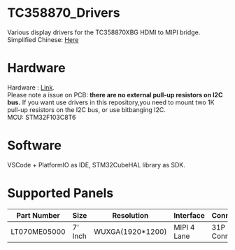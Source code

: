 # TC358870_Drivers
Various display drivers for the TC358870XBG HDMI to MIPI bridge.  
Simplified Chinese: [Here](https://github.com/CNflysky/TC358870_Drivers/blob/main/README_zh.md)

# Hardware
Hardware : [Link](https://github.com/zengcym/HDMI-To-MIPI).  
Please note a issue on PCB: **there are no external pull-up resistors on I2C bus.** If you want use drivers in this repository,you need to mount two 1K pull-up resistors on the I2C bus, or use bitbanging I2C.  
MCU: STM32F103C8T6    

# Software
VSCode + PlatformIO as IDE, STM32CubeHAL library as SDK.

# Supported Panels
| Part Number | Size | Resolution | Interface | Connector | 
| ---- | ---- | --- | --- | --- |
|LT070ME05000| 7' Inch| WUXGA(1920*1200)| MIPI 4 Lane | 31P Connector |
